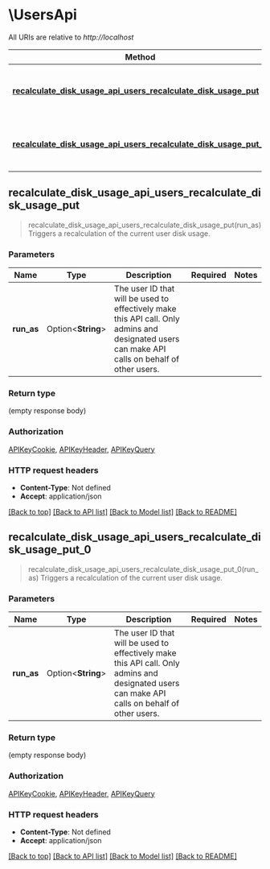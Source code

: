 # \UsersApi

All URIs are relative to *http://localhost*

Method | HTTP request | Description
------------- | ------------- | -------------
[**recalculate_disk_usage_api_users_recalculate_disk_usage_put**](UsersApi.md#recalculate_disk_usage_api_users_recalculate_disk_usage_put) | **PUT** /api/users/recalculate_disk_usage | Triggers a recalculation of the current user disk usage.
[**recalculate_disk_usage_api_users_recalculate_disk_usage_put_0**](UsersApi.md#recalculate_disk_usage_api_users_recalculate_disk_usage_put_0) | **PUT** /api/users/recalculate_disk_usage | Triggers a recalculation of the current user disk usage.



## recalculate_disk_usage_api_users_recalculate_disk_usage_put

> recalculate_disk_usage_api_users_recalculate_disk_usage_put(run_as)
Triggers a recalculation of the current user disk usage.

### Parameters


Name | Type | Description  | Required | Notes
------------- | ------------- | ------------- | ------------- | -------------
**run_as** | Option<**String**> | The user ID that will be used to effectively make this API call. Only admins and designated users can make API calls on behalf of other users. |  |

### Return type

 (empty response body)

### Authorization

[APIKeyCookie](../README.md#APIKeyCookie), [APIKeyHeader](../README.md#APIKeyHeader), [APIKeyQuery](../README.md#APIKeyQuery)

### HTTP request headers

- **Content-Type**: Not defined
- **Accept**: application/json

[[Back to top]](#) [[Back to API list]](../README.md#documentation-for-api-endpoints) [[Back to Model list]](../README.md#documentation-for-models) [[Back to README]](../README.md)


## recalculate_disk_usage_api_users_recalculate_disk_usage_put_0

> recalculate_disk_usage_api_users_recalculate_disk_usage_put_0(run_as)
Triggers a recalculation of the current user disk usage.

### Parameters


Name | Type | Description  | Required | Notes
------------- | ------------- | ------------- | ------------- | -------------
**run_as** | Option<**String**> | The user ID that will be used to effectively make this API call. Only admins and designated users can make API calls on behalf of other users. |  |

### Return type

 (empty response body)

### Authorization

[APIKeyCookie](../README.md#APIKeyCookie), [APIKeyHeader](../README.md#APIKeyHeader), [APIKeyQuery](../README.md#APIKeyQuery)

### HTTP request headers

- **Content-Type**: Not defined
- **Accept**: application/json

[[Back to top]](#) [[Back to API list]](../README.md#documentation-for-api-endpoints) [[Back to Model list]](../README.md#documentation-for-models) [[Back to README]](../README.md)

